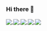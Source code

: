 ### Hi there 👋

<a href="https://github.com/anuraghazra/github-readme-stats">
  <img align="center" src="https://github-readme-stats.vercel.app/api?username=archifleks&show_icons=true&theme=synthwave" />
</a>
<a href="https://github.com/particuleio/symplegma">
  <img align="center" src="https://github-readme-stats.vercel.app/api/pin/?username=particuleio&repo=symplegma&theme=synthwave" />
</a>
<a href="https://github.com/particuleio/teks">
  <img align="center" src="https://github-readme-stats.vercel.app/api/pin/?username=particuleio&repo=teks&theme=synthwave&show_owner" />
</a>
<a href="https://github.com/particuleio/tkap">
  <img align="center" src="https://github-readme-stats.vercel.app/api/pin/?username=particuleio&repo=tkap&theme=synthwave&show_owner" />
</a>
<a href="https://github.com/particuleio/terraform-kubernetes-addons">
  <img align="center" src="https://github-readme-stats.vercel.app/api/pin/?username=particuleio&repo=terraform-kubernetes-addons&theme=synthwave&show_owner" />
</a>

<!--
**ArchiFleKs/archifleks** is a ✨ _special_ ✨ repository because its `README.md` (this file) appears on your GitHub profile.

Here are some ideas to get you started:

- 🔭 I’m currently working on ...
- 🌱 I’m currently learning ...
- 👯 I’m looking to collaborate on ...
- 🤔 I’m looking for help with ...
- 💬 Ask me about ...
- 📫 How to reach me: ...
- 😄 Pronouns: ...
- ⚡ Fun fact: ...
-->
